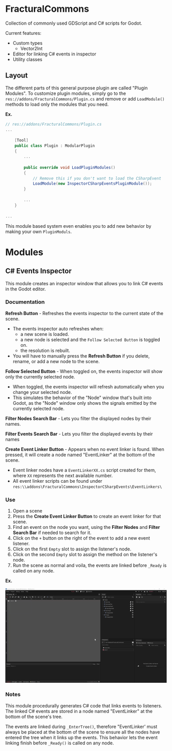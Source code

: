 # FracturalCommons

Collection of commonly used GDScript and C# scripts for Godot.

Current features:
- Custom types
  - Vector2Int
- Editor for linking C# events in inspector
- Utility classes

## Layout
The different parts of this general purpose plugin are called "Plugin Modules". To customize plugin modules, simply go to the `res://addons/FracturalCommons/Plugin.cs` and remove or add `LoadModule()` methods to load only the modules that you need.

**Ex.**

```C#
// res://addons/FracturalCommons/Plugin.cs
...

    [Tool]
    public class Plugin : ModularPlugin
    {
        ...

        public override void LoadPluginModules()
        {
            // Remove this if you don't want to load the CSharpEvent
            LoadModule(new InspectorCSharpEventsPluginModule());
        }

        ...
    }

...
```

This module based system even enables you to add new behavior by making your own `PluginModuls`.

# Modules

## C# Events Inspector

This module creates an inspector window that allows you to link C# events in the Godot editor.

### Documentation

**Refresh Button** - Refreshes the events inspector to the current state of the scene. 

- The events inspector auto refreshes when:
  - a new scene is loaded.
  - a new node is selected and the `Follow Selected Button` is toggled on.
  - the resolution is rebuilt.
- You will have to manually press the **Refresh Button** if you delete, rename, or add a new node to the scene.  

**Follow Selected Button** - When toggled on, the events inspector will show only the currently selected node.

- When toggled, the events inspector will refresh automatically when you change your selected node.
- This simulates the behavior of the "Node" window that's built into Godot, as the "Node" window only shows the signals emitted by the currently selected node.

**Filter Nodes Search Bar** - Lets you filter the displayed nodes by their names.

**Filter Events Search Bar** - Lets you filter the displayed events by their names

**Create Event Linker Button** - Appears when no event linker is found. When pressed, it will create a node named "EventLinker" at the bottom of the scene.

- Event linker nodes have a `EventLinkerXX.cs` script created for them, where `XX` represents the next available number.
- All event linker scripts can be found under `res:\\addons\FracturalCommons\InspectorCSharpEvents\EventLinkers\`

### Use

1. Open a scene
2. Press the **Create Event Linker Button** to create an event linker for that scene.
3. Find an event on the node you want, using the **Filter Nodes** and **Filter Search Bar** if needed to search for it.
4. Click on the `+` button on the right of the event to add a new event listener.
5. Click on the first `Empty` slot to assign the listener's node.
6. Click on the second `Empty` slot to assign the method on the listener's node.
7. Run the scene as normal and voila, the events are linked before `_Ready` is called on any node.

**Ex.**

![CSharp events inspector in action.](fractural_commons_csharp_events_inspector.gif)

### Notes

This module procedurally generates C# code that links events to listeners. The linked C# events are stored in a node named "EventLinker" at the bottom of the scene's tree.

The events are linked during `_EnterTree()`, therefore "EventLinker' must always be placed at the bottom of the scene to ensure all the nodes have entered the tree when it links up the events. This behavior lets the event linking finish before `_Ready()` is called on any node.